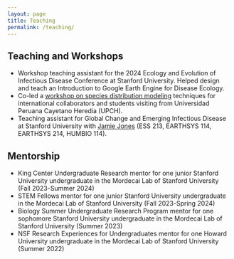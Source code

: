 ```yaml
---
layout: page
title: Teaching 
permalink: /teaching/
---
```


## Teaching and Workshops

* Workshop teaching assistant for the 2024 Ecology and Evolution of Infectious Disease Conference at Stanford University. Helped design and teach an Introduction to Google Earth Engine for Disease Ecology.
* Co-led a [workshop on species distribution modeling](https://github.com/ckglidden/UPCH-species-distribution-tutorial) techniques for international collaborators and students visiting from Universidad Peruana Cayetano Heredia (UPCH).
* Teaching assistant for Global Change and Emerging Infectious Disease at Stanford University with [Jamie Jones](https://heeh.stanford.edu/) (ESS 213, EARTHSYS 114, EARTHSYS 214, HUMBIO 114).

## Mentorship

* King Center Undergraduate Research mentor for one junior Stanford University undergraduate in the Mordecai Lab of Stanford University (Fall 2023-Summer 2024)
* STEM Fellows mentor for one junior Stanford University undergraduate in the Mordecai Lab of Stanford University (Fall 2023-Spring 2024)
* Biology Summer Undergraduate Research Program mentor for one sophomore Stanford University undergraduate in the Mordecai Lab of Stanford University (Summer 2023)
* NSF Research Experiences for Undergraduates mentor for one Howard University undergraduate in the Mordecai Lab of Stanford University (Summer 2022)
